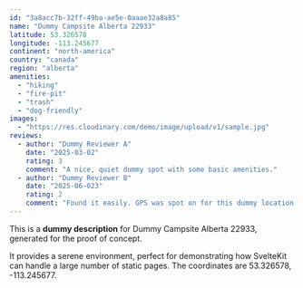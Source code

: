 ```yaml
---
id: "3a8acc7b-32ff-49ba-ae5e-0aaae32a8a85"
name: "Dummy Campsite Alberta 22933"
latitude: 53.326578
longitude: -113.245677
continent: "north-america"
country: "canada"
region: "alberta"
amenities:
  - "hiking"
  - "fire-pit"
  - "trash"
  - "dog-friendly"
images:
  - "https://res.cloudinary.com/demo/image/upload/v1/sample.jpg"
reviews:
  - author: "Dummy Reviewer A"
    date: "2025-03-02"
    rating: 3
    comment: "A nice, quiet dummy spot with some basic amenities."
  - author: "Dummy Reviewer B"
    date: "2025-06-023"
    rating: 2
    comment: "Found it easily. GPS was spot on for this dummy location."
---
```


This is a **dummy description** for Dummy Campsite Alberta 22933, generated for the proof of concept.

It provides a serene environment, perfect for demonstrating how SvelteKit can handle a large number of static pages. The coordinates are 53.326578, -113.245677.
